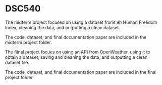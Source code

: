 # DSC540
The midterm project focused on using a dataset fromt eh Human Freedom Index, cleaning the data, and outputting a clean dataset.

The code, dataset, and final documentation paper are included in the midterm project folder.

The fiinal project focues on using an API from OpenWeather, using it to obtain a dataset, saving and cleaning the data, 
and outputting a clean dataset file.

The code, dataset, and final documentation paper are included in the final project folder.

